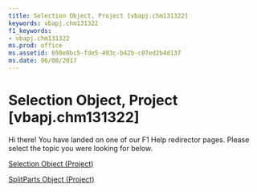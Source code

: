 ```yaml
---
title: Selection Object, Project [vbapj.chm131322]
keywords: vbapj.chm131322
f1_keywords:
- vbapj.chm131322
ms.prod: office
ms.assetid: 698e0bc5-fde5-493c-b42b-c07ed2b4d137
ms.date: 06/08/2017
---
```



# Selection Object, Project [vbapj.chm131322]

Hi there! You have landed on one of our F1 Help redirector pages. Please select the topic you were looking for below.

[Selection Object (Project)](http://msdn.microsoft.com/library/06b2fc7e-5c72-3c13-132f-769e68057b43%28Office.15%29.aspx)

[SplitParts Object (Project)](http://msdn.microsoft.com/library/bc36310c-9289-a363-f2d6-c8a0991725e5%28Office.15%29.aspx)


